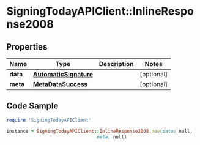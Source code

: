 # SigningTodayAPIClient::InlineResponse2008

## Properties

Name | Type | Description | Notes
------------ | ------------- | ------------- | -------------
**data** | [**AutomaticSignature**](AutomaticSignature.md) |  | [optional] 
**meta** | [**MetaDataSuccess**](MetaDataSuccess.md) |  | [optional] 

## Code Sample

```ruby
require 'SigningTodayAPIClient'

instance = SigningTodayAPIClient::InlineResponse2008.new(data: null,
                                 meta: null)
```


